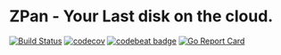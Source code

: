 ZPan - Your Last disk on the cloud. 
=========================
[![Build Status](https://travis-ci.org/saltbo/zpan.svg)](https://travis-ci.org/saltbo/zpan)
[![codecov](https://codecov.io/gh/saltbo/zpan/branch/master/graph/badge.svg)](https://codecov.io/gh/saltbo/zpan)
[![codebeat badge](https://codebeat.co/badges/e97d3305-de49-4a9c-9ead-1aca942b9e16)](https://codebeat.co/projects/github-com-saltbo-zpan-master)
[![Go Report Card](https://goreportcard.com/badge/github.com/saltbo/zpan)](https://goreportcard.com/report/github.com/saltbo/zpan)
